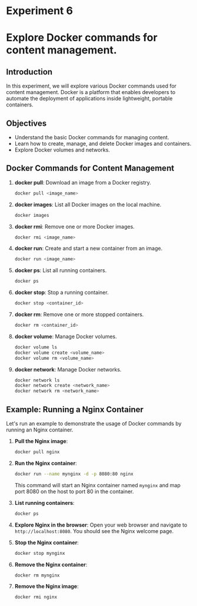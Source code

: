 # Experiment 6

# Explore Docker commands for content management.

## Introduction

In this experiment, we will explore various Docker commands used for content management. Docker is a platform that enables developers to automate the deployment of applications inside lightweight, portable containers.

## Objectives

- Understand the basic Docker commands for managing content.
- Learn how to create, manage, and delete Docker images and containers.
- Explore Docker volumes and networks.

## Docker Commands for Content Management

1. **docker pull**: Download an image from a Docker registry.

   ```sh
   docker pull <image_name>
   ```

2. **docker images**: List all Docker images on the local machine.

   ```sh
   docker images
   ```

3. **docker rmi**: Remove one or more Docker images.

   ```sh
   docker rmi <image_name>
   ```

4. **docker run**: Create and start a new container from an image.

   ```sh
   docker run <image_name>
   ```

5. **docker ps**: List all running containers.

   ```sh
   docker ps
   ```

6. **docker stop**: Stop a running container.

   ```sh
   docker stop <container_id>
   ```

7. **docker rm**: Remove one or more stopped containers.

   ```sh
   docker rm <container_id>
   ```

8. **docker volume**: Manage Docker volumes.

   ```sh
   docker volume ls
   docker volume create <volume_name>
   docker volume rm <volume_name>
   ```

9. **docker network**: Manage Docker networks.
   ```sh
   docker network ls
   docker network create <network_name>
   docker network rm <network_name>
   ```

## Example: Running a Nginx Container

Let's run an example to demonstrate the usage of Docker commands by running an Nginx container.

1. **Pull the Nginx image**:

   ```sh
   docker pull nginx
   ```

2. **Run the Nginx container**:

   ```sh
   docker run --name mynginx -d -p 8080:80 nginx
   ```

   This command will start an Nginx container named `mynginx` and map port 8080 on the host to port 80 in the container.

3. **List running containers**:

   ```sh
   docker ps
   ```

4. **Explore Nginx in the browser**:
   Open your web browser and navigate to `http://localhost:8080`. You should see the Nginx welcome page.

5. **Stop the Nginx container**:

   ```sh
   docker stop mynginx
   ```

6. **Remove the Nginx container**:

   ```sh
   docker rm mynginx
   ```

7. **Remove the Nginx image**:
   ```sh
   docker rmi nginx
   ```
